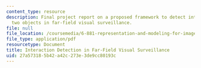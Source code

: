 ```yaml
---
content_type: resource
description: Final project report on a proposed framework to detect interactions between
  two objects in far-field visual surveillance.
file: null
file_location: /coursemedia/6-881-representation-and-modeling-for-image-analysis-spring-2005/27a573185b42a42c273e3de9cc80193c_6881_niu.pdf
file_type: application/pdf
resourcetype: Document
title: Interaction Detection in Far-Field Visual Surveillance
uid: 27a57318-5b42-a42c-273e-3de9cc80193c
---
```


